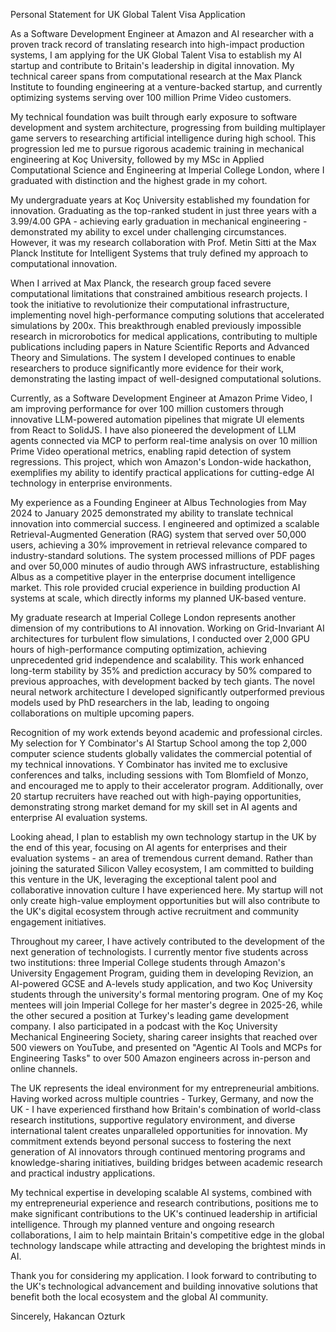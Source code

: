 Personal Statement for UK Global Talent Visa Application

As a Software Development Engineer at Amazon and AI researcher with a proven track record of translating research into high-impact production systems, I am applying for the UK Global Talent Visa to establish my AI startup and contribute to Britain's leadership in digital innovation. My technical career spans from computational research at the Max Planck Institute to founding engineering at a venture-backed startup, and currently optimizing systems serving over 100 million Prime Video customers.

My technical foundation was built through early exposure to software development and system architecture, progressing from building multiplayer game servers to researching artificial intelligence during high school. This progression led me to pursue rigorous academic training in mechanical engineering at Koç University, followed by my MSc in Applied Computational Science and Engineering at Imperial College London, where I graduated with distinction and the highest grade in my cohort.

My undergraduate years at Koç University established my foundation for innovation. Graduating as the top-ranked student in just three years with a 3.99/4.00 GPA - achieving early graduation in mechanical engineering - demonstrated my ability to excel under challenging circumstances. However, it was my research collaboration with Prof. Metin Sitti at the Max Planck Institute for Intelligent Systems that truly defined my approach to computational innovation.

When I arrived at Max Planck, the research group faced severe computational limitations that constrained ambitious research projects. I took the initiative to revolutionize their computational infrastructure, implementing novel high-performance computing solutions that accelerated simulations by 200x. This breakthrough enabled previously impossible research in microrobotics for medical applications, contributing to multiple publications including papers in Nature Scientific Reports and Advanced Theory and Simulations. The system I developed continues to enable researchers to produce significantly more evidence for their work, demonstrating the lasting impact of well-designed computational solutions.

Currently, as a Software Development Engineer at Amazon Prime Video, I am improving performance for over 100 million customers through innovative LLM-powered automation pipelines that migrate UI elements from React to SolidJS. I have also pioneered the development of LLM agents connected via MCP to perform real-time analysis on over 10 million Prime Video operational metrics, enabling rapid detection of system regressions. This project, which won Amazon's London-wide hackathon, exemplifies my ability to identify practical applications for cutting-edge AI technology in enterprise environments.

My experience as a Founding Engineer at Albus Technologies from May 2024 to January 2025 demonstrated my ability to translate technical innovation into commercial success. I engineered and optimized a scalable Retrieval-Augmented Generation (RAG) system that served over 50,000 users, achieving a 30% improvement in retrieval relevance compared to industry-standard solutions. The system processed millions of PDF pages and over 50,000 minutes of audio through AWS infrastructure, establishing Albus as a competitive player in the enterprise document intelligence market. This role provided crucial experience in building production AI systems at scale, which directly informs my planned UK-based venture.

My graduate research at Imperial College London represents another dimension of my contributions to AI innovation. Working on Grid-Invariant AI architectures for turbulent flow simulations, I conducted over 2,000 GPU hours of high-performance computing optimization, achieving unprecedented grid independence and scalability. This work enhanced long-term stability by 35% and prediction accuracy by 50% compared to previous approaches, with development backed by tech giants. The novel neural network architecture I developed significantly outperformed previous models used by PhD researchers in the lab, leading to ongoing collaborations on multiple upcoming papers.

Recognition of my work extends beyond academic and professional circles. My selection for Y Combinator's AI Startup School among the top 2,000 computer science students globally validates the commercial potential of my technical innovations. Y Combinator has invited me to exclusive conferences and talks, including sessions with Tom Blomfield of Monzo, and encouraged me to apply to their accelerator program. Additionally, over 20 startup recruiters have reached out with high-paying opportunities, demonstrating strong market demand for my skill set in AI agents and enterprise AI evaluation systems.

Looking ahead, I plan to establish my own technology startup in the UK by the end of this year, focusing on AI agents for enterprises and their evaluation systems - an area of tremendous current demand. Rather than joining the saturated Silicon Valley ecosystem, I am committed to building this venture in the UK, leveraging the exceptional talent pool and collaborative innovation culture I have experienced here. My startup will not only create high-value employment opportunities but will also contribute to the UK's digital ecosystem through active recruitment and community engagement initiatives.

Throughout my career, I have actively contributed to the development of the next generation of technologists. I currently mentor five students across two institutions: three Imperial College students through Amazon's University Engagement Program, guiding them in developing Revizion, an AI-powered GCSE and A-levels study application, and two Koç University students through the university's formal mentoring program. One of my Koç mentees will join Imperial College for her master's degree in 2025-26, while the other secured a position at Turkey's leading game development company. I also participated in a podcast with the Koç University Mechanical Engineering Society, sharing career insights that reached over 500 viewers on YouTube, and presented on "Agentic AI Tools and MCPs for Engineering Tasks" to over 500 Amazon engineers across in-person and online channels.

The UK represents the ideal environment for my entrepreneurial ambitions. Having worked across multiple countries - Turkey, Germany, and now the UK - I have experienced firsthand how Britain's combination of world-class research institutions, supportive regulatory environment, and diverse international talent creates unparalleled opportunities for innovation. My commitment extends beyond personal success to fostering the next generation of AI innovators through continued mentoring programs and knowledge-sharing initiatives, building bridges between academic research and practical industry applications.

My technical expertise in developing scalable AI systems, combined with my entrepreneurial experience and research contributions, positions me to make significant contributions to the UK's continued leadership in artificial intelligence. Through my planned venture and ongoing research collaborations, I aim to help maintain Britain's competitive edge in the global technology landscape while attracting and developing the brightest minds in AI.

Thank you for considering my application. I look forward to contributing to the UK's technological advancement and building innovative solutions that benefit both the local ecosystem and the global AI community.

Sincerely,
Hakancan Ozturk
